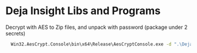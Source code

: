 # Deja Insight Libs and Programs

Decrypt with AES to Zip files, and unpack with password (package under 2 secrets)

```cmd
  Win32.AesCrypt.Console\bin\x64\Release\AesCryptConsole.exe -d ".\DejaInsight.SDK.zip.aes"
```